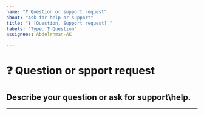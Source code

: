 ```yaml
---
name: "❓ Question or support request"
about: "Ask for help or support"
title: "❓ [Question, Support request] "
labels: "Type: ❓ Question"
assignees: Abdelrhman-AK

---
```


# **❓ Question or spport request**

## **Describe your question or ask for support\help.**

---
